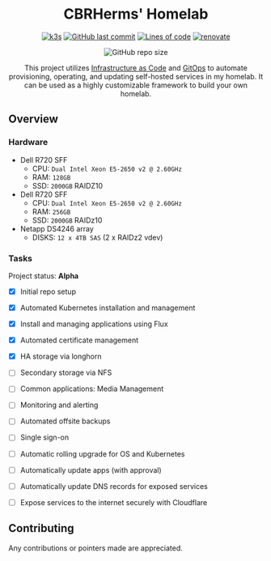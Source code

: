 <div align="center">

# CBRHerms' Homelab

<!-- ANCHOR: introduction -->

[![k3s](https://img.shields.io/badge/k3s-v1.23.3-blue?style=for-the-badge&logo=kubernetes&logoColor=white)](https://k3s.io/)
[![GitHub last commit](https://img.shields.io/github/last-commit/cbrherms/k3s-gitops?color=blue&style=for-the-badge)](https://github.com/cbrherms/k3s-gitops/commits/main)
[![Lines of code](https://img.shields.io/tokei/lines/github/cbrherms/k3s-gitops?style=for-the-badge&color=blue&label=lines&logo=codefactor&logoColor=white)](https://github.com/cbrherms/k3s-gitops/graphs/contributors)
[![renovate](https://img.shields.io/badge/renovate-enabled-blue?style=for-the-badge)](https://github.com/renovatebot/renovate)

![GitHub repo size](https://img.shields.io/github/repo-size/cbrherms/k3s-gitops)

This project utilizes [Infrastructure as Code](https://en.wikipedia.org/wiki/Infrastructure_as_code) and [GitOps](https://www.weave.works/technologies/gitops) to automate provisioning, operating, and updating self-hosted services in my homelab.
It can be used as a highly customizable framework to build your own homelab.

<!-- TODO -->
<!-- Badges badges badgers? -->

<!-- ANCHOR_END: introduction -->

</div>

## Overview



### Hardware


- Dell R720 SFF
  - CPU: `Dual Intel Xeon E5-2650 v2 @ 2.60GHz`
  - RAM: `128GB`
  - SSD: `2000GB` RAIDZ10
- Dell R720 SFF
  - CPU: `Dual Intel Xeon E5-2650 v2 @ 2.60GHz`
  - RAM: `256GB`
  - SSD: `2000GB` RAIDz10
- Netapp DS4246 array
  - DISKS: `12 x 4TB SAS` (2 x RAIDz2 vdev)

### Tasks

Project status: **Alpha**

- [x] Initial repo setup
- [x] Automated Kubernetes installation and management
- [x] Install and managing applications using Flux
- [x] Automated certificate management
- [x] HA storage via longhorn
- [ ] Secondary storage via NFS
- [ ] Common applications: Media Management
- [ ] Monitoring and alerting
- [ ] Automated offsite backups
- [ ] Single sign-on
- [ ] Automatic rolling upgrade for OS and Kubernetes
- [ ] Automatically update apps (with approval)
- [ ] Automatically update DNS records for exposed services
- [ ] Expose services to the internet securely with Cloudflare


## Contributing

Any contributions or pointers made are appreciated.
